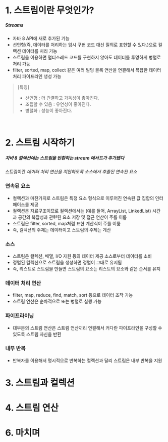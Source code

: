 # 1. 스트림이란 무엇인가?
##### Streams
- 자바 8 API에 새로 추가된 기능
- 선언형(즉, 데이터를 처리하는 임시 구현 코드 대신 질의로 표현할 수 있다.)으로 컬렉션 데이터를 처리 가능
- 스트림을 이용하면 멀티스레드 코드를 구현하지 않아도 데이터를 투명하게 병렬로 처리 가능
- filter, sorted, map, collect 같은 여러 빌딩 블록 연산을 연결해서 복잡한 데이터 처리 파이프라인 생성 가능

> [특징]
> - 선언형 : 더 간결하고 가독성이 좋아진다.
> - 조립할 수 있음 : 유연성이 좋아진다.
> - 병렬화 : 성능이 좋아진다.

<br>

# 2. 스트림 시작하기
##### 자바 8 컬렉션에는 스트림을 반환하는 stream 메서드가 추가됐다 
스트림이란 _데이터 처리 연산을 지원하도록 소스에서 추출된 연속된 요소_

### 연속된 요소
- 컬렉션과 마찬가지로 스트림은 특정 요소 형식으로 이루어진 연속된 값 집합의 인터페이스를 제공
- 컬렉션은 자료구조이므로 컬렉션에서는 (예를 들어, ArrayList, LinkedList) 시간과 공간의 복잡성과 관련된 요소 저장 및 접근 연산이 주를 이룸
- 스트림은 filter, sorted, map처럼 표현 계산식이 주를 이룸
- 즉, 컬렉션의 주제는 데이터이고 스트림의 주제는 계산 

### 소스
- 스트림은 컬렉션, 배열, I/O 자원 등의 데이터 제공 소스로부터 데이터를 소비
- 정렬된 컬렉션으로 스트림을 생성하면 정렬이 그대로 유지됨
- 즉, 리스트로 스트림을 만들면 스트림의 요소는 리스트의 요소와 같은 순서를 유지

### 데이터 처리 연산 
- filter, map, reduce, find, match, sort 등으로 데이터 조작 가능
- 스트림 연산은 순차적으로 또는 병렬로 실행 가능

### 파이프라이닝
- 대부분의 스트림 연산은 스트림 연산끼리 연결해서 커다란 파이프라인을 구성할 수 있도록 스트림 자신을 반환

### 내부 반복
- 반복자를 이용해서 명시적으로 반복하는 컬렉션과 달리 스트림은 내부 반복을 지원 

# 3. 스트림과 컬렉션
# 4. 스트림 연산

# 6. 마치며

